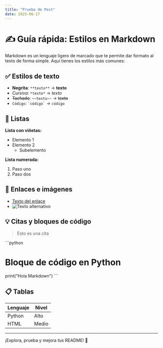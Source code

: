 ```yaml
---
title: "Prueba de Post"
date: 2025-06-27
---
```

# ✍️ Guía rápida: Estilos en Markdown

Markdown es un lenguaje ligero de marcado que te permite dar formato al texto de forma simple. Aquí tienes los estilos más comunes:

## ✅ Estilos de texto

- **Negrita**: `**texto**` → **texto**
- *Cursiva*: `*texto*` → *texto*
- ~~Tachado~~: `~~texto~~` → ~~texto~~
- `Código`: `` `código` `` → `código`

## 🔢 Listas

**Lista con viñetas:**
- Elemento 1
- Elemento 2
  - Subelemento

**Lista numerada:**
1. Paso uno
2. Paso dos

## 📌 Enlaces e imágenes

- [Texto del enlace](https://ejemplo.com)
- ![Texto alternativo](https://via.placeholder.com/100)

## 💡 Citas y bloques de código

> Esto es una cita

\`\`\`python
# Bloque de código en Python
print("Hola Markdown")
\`\`\`

## 📋 Tablas

| Lenguaje | Nivel |
|----------|-------|
| Python   | Alto  |
| HTML     | Medio |

---

¡Explora, prueba y mejora tus README! 💪
